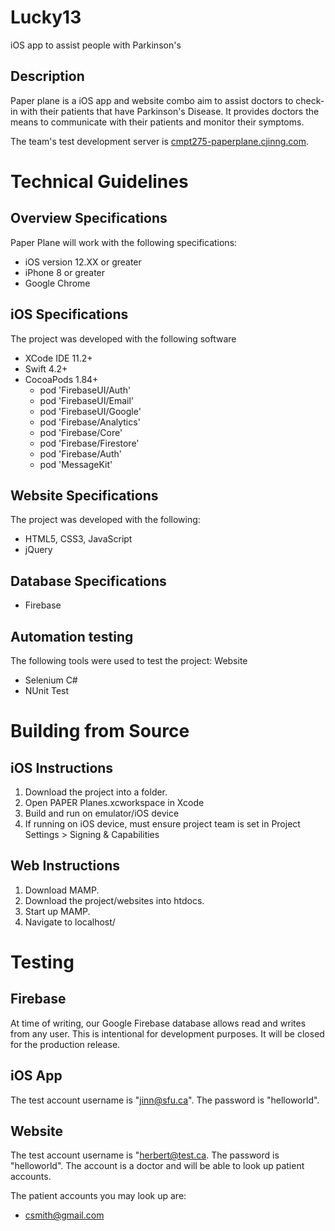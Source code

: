# Lucky13
iOS app to assist people with Parkinson's

## Description
Paper plane is a iOS app and website combo aim to assist doctors to check-in with their patients that have Parkinson's Disease. It provides doctors the means to communicate with their patients and monitor their symptoms.

The team's test development server is [cmpt275-paperplane.cjinng.com](http://cmpt275-paperplane.cjinng.com/).

# Technical Guidelines
## Overview Specifications
Paper Plane will work with the following  specifications:
- iOS version 12.XX or greater
- iPhone 8 or greater
- Google Chrome

## iOS Specifications
The project was developed with the following software
- XCode IDE 11.2+
- Swift 4.2+
- CocoaPods 1.84+
  - pod 'FirebaseUI/Auth'
  - pod 'FirebaseUI/Email'
  - pod 'FirebaseUI/Google'
  - pod 'Firebase/Analytics'
  - pod 'Firebase/Core'
  - pod 'Firebase/Firestore'
  - pod 'Firebase/Auth'
  - pod 'MessageKit'


## Website Specifications
The project was developed with the following:
- HTML5, CSS3, JavaScript
- jQuery

## Database Specifications
- Firebase

## Automation testing
The following tools were used to test the project:
Website
- Selenium C#
- NUnit Test

# Building from Source
## iOS Instructions
1. Download the project into a folder.
2. Open PAPER Planes.xcworkspace in Xcode
3. Build and run on emulator/iOS device
4. If running on iOS device, must ensure project team is set in Project Settings > Signing & Capabilities

## Web Instructions
1. Download MAMP.
2. Download the project/websites into htdocs.
3. Start up MAMP.
4. Navigate to localhost/<project-directory-inside-htdocs>

# Testing
## Firebase
At time of writing, our Google Firebase database allows read and writes from any user. This is intentional for development purposes. It will be closed for the production release.

## iOS App
The test account username is "jinn@sfu.ca". The password is "helloworld".

## Website
The test account username is "herbert@test.ca. The password is "helloworld". The account is a doctor and will be able to look up patient accounts.

The patient accounts you may look up are:
- csmith@gmail.com
